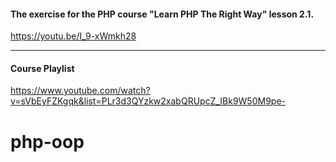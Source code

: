 #### The exercise for the PHP course "Learn PHP The Right Way" lesson 2.1.

https://youtu.be/I_9-xWmkh28

---
#### Course Playlist
https://www.youtube.com/watch?v=sVbEyFZKgqk&list=PLr3d3QYzkw2xabQRUpcZ_IBk9W50M9pe-
# php-oop

